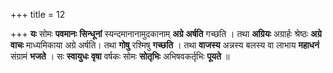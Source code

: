+++
title = 12

+++
**यः** सोमः **पवमानः** **सिन्धूनां** स्यन्दमानानामुदकानाम् **अग्रे** **अर्षति** गच्छति । तथा **अग्रियः** अग्रार्हः श्रेष्ठः **अग्रे** **वाचः** माध्यमिकाया अग्रे अर्षति। तथा **गोषु** रश्मिषु **गच्छति** । तथा **वाजस्य** अन्नस्य बलस्य वा लाभाय **महाधनं** संग्रामं **भजते** । सः **स्वायुधः** **वृषा** वर्षकः सोमः **सोतृभिः** अभिषवकर्तृभिः **पूयते** ॥